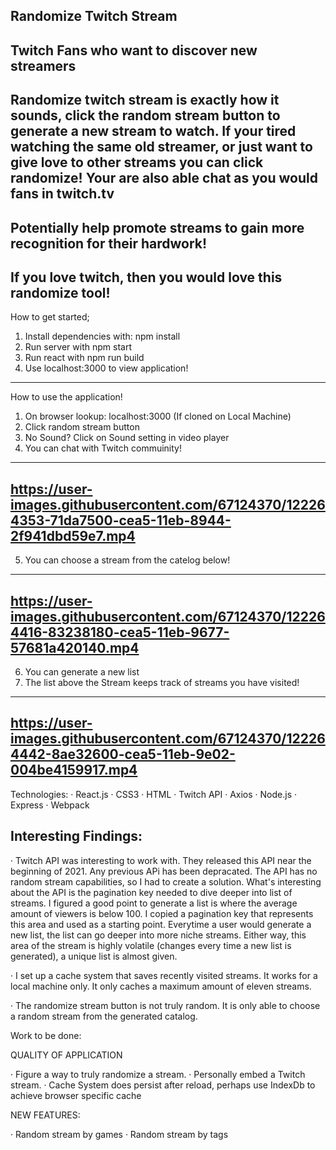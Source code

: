 

Randomize Twitch Stream
------------
Twitch Fans who want to discover new streamers
------------------
Randomize twitch stream is exactly how it sounds, click the random stream button to generate a new stream to watch.
If your tired watching the same old streamer, or just want to give love to other streams you can click randomize!
Your are also able chat as you would fans in twitch.tv
------------------------
Potentially help promote streams to gain more recognition for their hardwork!
---------------------------
If you love twitch, then you would love this randomize tool!
------------------------------
How to get started;
1. Install dependencies with:
  npm install
2. Run server with
  npm start
3. Run react with
  npm run build
4. Use localhost:3000 to view application!
-----------------------------------
How to use the application!

1. On browser lookup: localhost:3000 (If cloned on Local Machine)
2. Click random stream button
3. No Sound? Click on Sound setting in video player
4. You can chat with Twitch commuinity!
----------------

https://user-images.githubusercontent.com/67124370/122264353-71da7500-cea5-11eb-8944-2f941dbd59e7.mp4
-----------------------------------

5. You can choose a stream from the catelog below!
----------------
https://user-images.githubusercontent.com/67124370/122264416-83238180-cea5-11eb-9677-57681a420140.mp4
-----------------------------------

6. You can generate a new list
7. The list above the Stream keeps track of streams you have visited!
----------------
https://user-images.githubusercontent.com/67124370/122264442-8ae32600-cea5-11eb-9e02-004be4159917.mp4
-----------------------------------

Technologies:
· React.js
· CSS3
· HTML
· Twitch API
· Axios
· Node.js
· Express
· Webpack

Interesting Findings:
--------------------
· Twitch API was interesting to work with. They released this API near the beginning of 2021. Any previous APi has been depracated. The API has no random stream capabilities, so I had to create a solution. What's interesting about the API is the pagination key needed to dive deeper into list of streams. I figured a good point to generate a list is where the average amount of viewers is below 100. I copied a pagination key that represents this area and used as a starting point. Everytime a user would generate a new list, the list can go deeper into more niche streams. Either way, this area of the stream is highly volatile (changes every time a new list is generated), a unique list is almost given.

· I set up a cache system that saves recently visited streams. It works for a local machine only. It only caches a maximum amount of eleven streams.

· The randomize stream button is not truly random. It is only able to choose a random stream from the generated catalog.

Work to be done:

QUALITY OF APPLICATION

· Figure a way to truly randomize a stream.
· Personally embed a Twitch stream.
· Cache System does persist after reload, perhaps use IndexDb to achieve browser specific cache

NEW FEATURES:

· Random stream by games
· Random stream by tags
